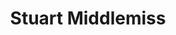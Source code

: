 ---
layout: page
title: Stuart Middlemiss
description: |
  PhD student, 2018-2022
  Next: Post-doc, Newcastle University
img: assets/img/people/stuart_middlemiss_profile.jpg
importance: 1
category: alumni
redirect: 
---